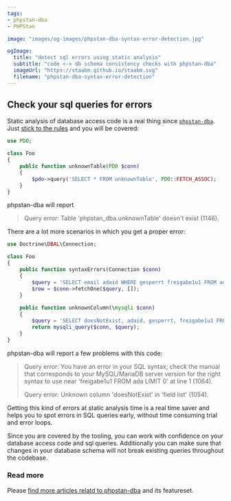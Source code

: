 ```yaml
---
tags:
- phpstan-dba
- PHPStan

image: "images/og-images/phpstan-dba-syntax-error-detection.jpg"

ogImage:
  title: "detect sql errors using static analysis"
  subtitle: "code <-> db schema consistency checks with phpstan-dba"
  imageUrl: "https://staabm.github.io/staabm.svg"
  filename: "phpstan-dba-syntax-error-detection"
---
```


## Check your sql queries for errors

Static analysis of database access code is a real thing since [`phpstan-dba`](https://staabm.github.io/2022/05/01/phpstan-dba.html).
Just [stick to the rules](https://staabm.github.io/2022/07/23/phpstan-dba-inference-placeholder.html#the-golden-phpstan-dba-rules) and you will be covered:

```php
use PDO;

class Foo
{
    public function unknownTable(PDO $conn)
    {
        $pdo->query('SELECT * FROM unknownTable', PDO::FETCH_ASSOC);
    }
}
```

phpstan-dba will report

> Query error: Table 'phpstan_dba.unknownTable' doesn't exist (1146).

There are a lot more scenarios in which you get a proper error:

```php
use Doctrine\DBAL\Connection;

class Foo
{
    public function syntaxErrors(Connection $conn)
    {
        $query = 'SELECT email adaid WHERE gesperrt freigabe1u1 FROM ada';
        $row = $conn->fetchOne($query, []); 
    }
    
    public function unknownColumn(\mysqli $conn)
    {
        $query = 'SELECT doesNotExist, adaid, gesperrt, freigabe1u1 FROM ada';
        return mysqli_query($conn, $query); 
    }
}
```

phpstan-dba will report a few problems with this code:

> Query error: You have an error in your SQL syntax; check the manual that corresponds to your MySQL/MariaDB server version for the right syntax to use near 'freigabe1u1 FROM ada LIMIT 0' at line 1 (1064).
> 
> Query error: Unknown column 'doesNotExist' in 'field list' (1054).

Getting this kind of errors at static analysis time is a real time saver and helps you to spot errors in SQL queries early,
without time consuming trial and error loops.

Since you are covered by the tooling, you can work with confidence on your database access code and sql queries.
Additionally you can make sure that changes in your database schema will not break existing queries throughout the codebase.

### Read more

Please [find more articles relatd to phpstan-dba](https://staabm.github.io/archive.html#phpstan-dba) and its featureset.
